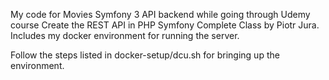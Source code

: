 My code for Movies Symfony 3 API backend while going through Udemy course Create the REST API in PHP Symfony Complete Class by Piotr Jura. Includes my docker environment for running the server.

Follow the steps listed in docker-setup/dcu.sh for bringing up the environment.
